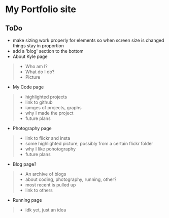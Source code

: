 # My Portfolio site

## ToDo
- make sizing work properly for elements so when screen size is changed things stay in proportion
- add a 'blog' section to the bottom
- About Kyle page
> - Who am I?
> - What do I do?
> - Picture
- My Code page
> - highlighted projects
> - link to github
> - iamges of projects, graphs
> - why I made the project
> - future plans
- Photography page
> - link to flickr and insta
> - some highlighted picture, possibly from a certain flickr folder
> - why I like pohotography
> - future plans
- Blog page?
> - An archive of blogs
> - about coding, photography, running, other?
> - most recent is pulled up
> - link to others
- Running page
> - idk yet, just an idea

